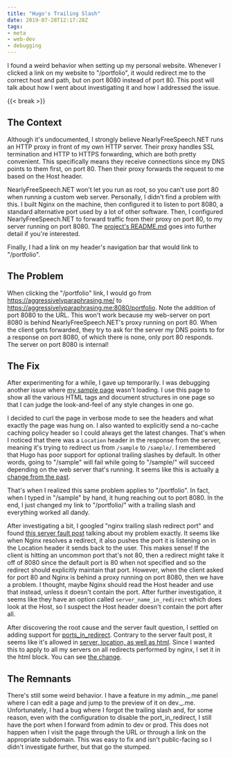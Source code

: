 ```yaml
---
title: "Hugo's Trailing Slash"
date: 2019-07-28T12:17:28Z
tags:
- meta
- web-dev
- debugging
---
```


I found a weird behavior when setting up my personal website.  Whenever I clicked a link on my website to "/portfolio", it would redirect me to the correct host and path, but on port 8080 instead of port 80.  This post will talk about how I went about investigating it and how I addressed the issue.

{{< break >}}

## The Context

Although it's undocumented, I strongly believe NearlyFreeSpeech.NET runs an HTTP proxy in front of my own HTTP server.  Their proxy handles SSL termination and HTTP to HTTPS forwarding, which are both pretty convenient.  This specifically means they receive connections since my DNS points to them first, on port 80.  Then their proxy forwards the request to me based on the Host header.

NearlyFreeSpeech.NET won't let you run as root, so you can't use port 80 when running a custom web server.  Personally, I didn't find a problem with this.  I built Nginx on the machine, then configured it to listen to port 8080, a standard alternative port used by a lot of other software.  Then, I configured NearlyFreeSpeech.NET to forward traffic from their proxy on port 80, to my server running on port 8080.  The [project's README.md](https://github.com/nguyenmp/aggressivelyparaphrasing.me/blob/master/README.md) goes into further detail if you're interested.

Finally, I had a link on my header's navigation bar that would link to "/portfolio".

## The Problem

When clicking the "/portfolio" link, I would go from https://aggressivelyparaphrasing.me/ to https://aggressivelyparaphrasing.me:8080/portfolio.  Note the addition of port 8080 to the URL.  This won't work because my web-server on port 8080 is behind NearlyFreeSpeech.NET's proxy running on port 80.  When the client gets forwarded, they try to ask for the server my DNS points to for a response on port 8080, of which there is none, only port 80 responds.  The server on port 8080 is internal!

## The Fix

After experimenting for a while, I gave up temporarily.  I was debugging another issue where [my sample page](/sample) wasn't loading.  I use this page to show all the various HTML tags and document structures in one page so that I can judge the look-and-feel of any style changes in one go.

I decided to curl the page in verbose mode to see the headers and what exactly the page was hung on.  I also wanted to explicitly send a no-cache caching policy header so I could always get the latest changes.  That's when I noticed that there was a `Location` header in the response from the server, meaning it's trying to redirect us from `/sample` to `/sample/`.  I remembered that Hugo has poor support for optional trailing slashes by default.  In other words, going to "/sample" will fail while going to "/sample/" will succeed depending on the web server that's running.  It seems like this is actually [a change from the past](https://discourse.gohugo.io/t/hugo-support-for-urls-without-a-trailing-slash/6763).

That's when I realized this same problem applies to "/portfolio".  In fact, when I typed in "/sample" by hand, it hung reaching out to port 8080.  In the end, I just changed my link to "/portfolio/" with a trailing slash and everything worked all dandy.

After investigating a bit, I googled "nginx trailing slash redirect port" and found [this server fault post](https://serverfault.com/questions/351212/nginx-redirects-to-port-8080-when-accessing-url-without-slash) talking about my problem exactly.  It seems like when Nginx resolves a redirect, it also pushes the port it is listening on in the Location header it sends back to the user.  This makes sense!  If the client is hitting an uncommon port that's not 80, then a redirect might take it off of 8080 since the default port is 80 when not specified and so the redirect should explicitly maintain that port.  However, when the client asked for port 80 and Nginx is behind a proxy running on port 8080, then we have a problem.  I thought, maybe Nginx should read the Host header and use that instead, unless it doesn't contain the port.  After further investigation, it seems like they have an option called `server_name_in_redirect` which does look at the Host, so I suspect the Host header doesn't contain the port after all.

After discovering the root cause and the server fault question, I settled on adding support for [ports_in_redirect](http://nginx.org/en/docs/http/ngx_http_core_module.html#port_in_redirect).  Contrary to the server fault post, it seems like it's allowed in [server, location, as well as html](http://nginx.org/en/docs/http/ngx_http_core_module.html#port_in_redirect).  Since I wanted this to apply to all my servers on all redirects performed by nginx, I set it in the html block.  You can see [the change](https://github.com/nguyenmp/aggressivelyparaphrasing.me/commit/59a636827c06c8d99e3566463083c64a8b896b30).

## The Remnants

There's still some weird behavior.  I have a feature in my admin.\_.me panel where I can edit a page and jump to the preview of it on dev.\_.me.  Unfortunately, I had a bug where I forgot the trailing slash and, for some reason, even with the configuration to disable the port_in_redirect, I still have the port when I forward from admin to dev or prod.  This does not happen when I visit the page through the URL or through a link on the appropriate subdomain.  This was easy to fix and isn't public-facing so I didn't investigate further, but that go the stumped.
